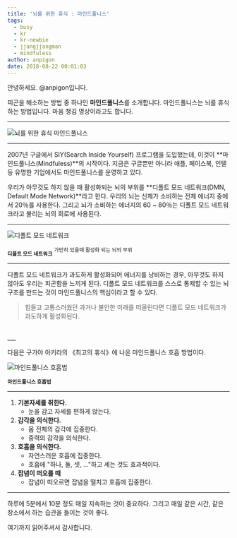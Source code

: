 ```yaml
---
title: '뇌를 위한 휴식 : 마인드풀니스'
tags:
  - busy
  - kr
  - kr-newbie
  - jjangjjangman
  - mindfuless
author: anpigon
date: 2018-08-22 00:01:03
---
```


안녕하세요. @anpigon입니다.

피곤을 해소하는 방법 중 하나인 **마인드풀니스**를 소개합니다. 마인드풀니스는 뇌를 휴식하는 방법입니다.  마음 챙김 명상이라고도 합니다.

___
<div class='text-center'>

![뇌를 위한 휴식 마인드풀니스](https://steemitimages.com/0x300/https://imgur.com/a2cMI4Q.png)

</div>

___



2007년 구글에서 SIY(Search Inside Yourself) 프로그램을 도입했는데, 이것이 **마인드풀니스(Mindfuless)**의 시작이다. 지금은 구글뿐만 아니라 애플, 페이스북, 인텔 등 유명한 기업에서도 마인드풀니스를 운영하고 있다.

우리가 아무것도 하지 않을 때 활성화되는 뇌의 부위를  **디폴트 모드 네트워크(DMN, Default Mode Network)**라고 한다. 우리의 뇌는 신체가 소비하는 전체 에너지 중에서 20％를 사용한다. 그리고 뇌가 소비하는 에너지의 60 ~ 80％는 디폴트 모드 네트워크라고 불리는 뇌의 회로에 사용된다.

___

<div class='text-center'>

![디폴트 모드 네트워크](https://steemitimages.com/0x300/https://imgur.com/JeTXL1V.png)

</div>

<div class='text-center'>

<sub>**디폴트 모드 네트워크**</sub>
<sup>가만히 있을때 활성화 되는 뇌의 부위</sup>

</div>

___

디폴트 모드 네트워크가 과도하게 활성화되어 에너지를 낭비하는 경우, 아무것도 하지 않아도 우리는 피곤함을 느끼게 된다. 디폴트 모드 네트워크를 스스로 통제할 수 있는 뇌 구조를 만드는 것이 마인드풀니스의 핵심이라고 할 수 있다.
> 힘들고 고통스러웠던 과거나 불안한 미래를 떠올린다면 디폴트 모드 네트워크가 과도하게 활성화된다.

<br>
___

<br>

다음은 구가야 아키라의 《최고의 휴식》에 나온 마인드풀니스 호흡 방법이다.

<div class='text-center'>

![마인드풀니스 호흡법](https://steemitimages.com/0x400/https://imgur.com/BooXFJF.png)

</div>

<div class='text-center'>

<sup>**마인드풀니스 호흡법**</sup>

</div>


___

1. **기본자세를 취한다.** 
    - 눈을 감고 자세를 편하게 앉는다.
2. **감각을 의식한다.**
    - 몸 전체의 감각에 집중한다.
    - 중력의 감각을 의식한다.
3. **호흡을 의식한다.**
    - 자연스러운 호흡에 집중한다.
    - 호흡에 "하나, 둘, 셋, ..."하고 세는 것도 효과적이다.
4. **잡념이 떠오를 때**
    - 잡념이 떠오르면 잡념을 떨치고 호흡에 집중한다.

___

하루에 5분에서 10분 정도 매일 지속하는 것이 중요하다. 그리고 매일 같은 시간, 같은 장소에서 하는 습관을 들이는 것이 좋다.

여기까지 읽어주셔서 감사합니다.

